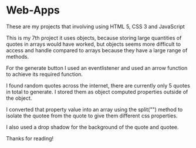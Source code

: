 # Web-Apps
These are my projects that involving using HTML 5, CSS 3 and JavaScript

This is my 7th project it uses objects, because storing large quantities of quotes in arrays would have worked, but objects seems more difficult to access and handle compared to arrays because they have a large range of methods.

For the generate button I used an eventlistener and used an arrow function to achieve its required function.

I found random quotes across the internet, there are currently only 5 quotes in total to generate. I stored them as object computed properties outside of the object.

I converted that property value into an array using the split("") method to isolate the quotee from the quote to give them different css properties.

I also used a drop shadow for the background of the quote and quotee.

Thanks for reading!
